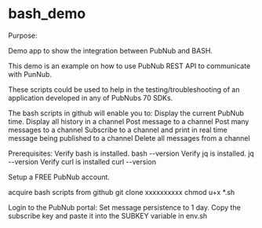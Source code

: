 # bash_demo

Purpose:

Demo app to show the integration between PubNub and BASH. 

This demo is an example on how to use PubNub REST API to communicate with PunNub.  

These scripts could be used to help in the testing/troubleshooting of an application developed in any of PubNubs  70 SDKs.




The bash scripts in github will enable you to:
Display the current PubNub time.
Display all history in a channel
Post message to a channel
Post many messages to a channel
Subscribe to a channel and print in real time message being published to a channel
Delete all messages from a channel


Prerequisites:
Verify bash is installed.
bash --version
Verify jq is installed.
jq --version
Verify curl is installed
curl --version

Setup a FREE PubNub account.

acquire bash scripts from github
git clone xxxxxxxxxx
chmod u+x *.sh

Login to the PubNub portal:
Set message persistence to 1 day.
Copy the subscribe key and paste it into the SUBKEY variable in env.sh

 
